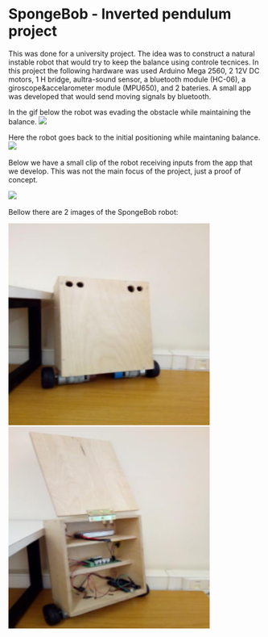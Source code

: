 # SpongeBob - Inverted pendulum project

This was done for a university project. The idea was to construct a natural instable robot that 
would try to keep the balance using controle tecnices. In this project the following hardware was
used Arduino Mega 2560, 2 12V DC motors, 1 H bridge, aultra-sound sensor, a bluetooth module (HC-06),
a giroscope&accelarometer module (MPU650), and 2 bateries.
A small app was developed that would send moving signals by bluetooth.

In the gif below the robot was evading the obstacle while maintaining the balance.
<img src="/InvertedPendulum-Spongebob/Pictures_Vids/IR_Sensor_Demo_spongebob.gif" width="800"/>

Here the robot goes back to the initial positioning while maintaning balance.
<img src="/InvertedPendulum-Spongebob/Pictures_Vids/Encoders_Demo_spongebob.gif" width="800"/>

Below we have a small clip of the robot receiving inputs from the app that we develop.
This was not the main focus of the project, just a proof of concept.

<img src="/InvertedPendulum-Spongebob/Pictures_Vids/APP_Demo_  spongebob.gif" width="800"/>

Bellow there are 2 images of the SpongeBob robot:
<p float="left">
  <img src="/InvertedPendulum-Spongebob/Pictures_Vids/SpongBobRobotFront.png" width="400" height="400"/>
  <img src="/InvertedPendulum-Spongebob/Pictures_Vids/SpongBobRobotBack.png" width="400" height="400"/>
</p>
